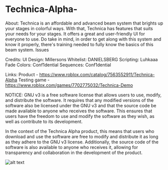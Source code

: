# Technica-Alpha-
About:
Technica is an affordable and advanced beam system that brights up your stages in colorful ways. With that, Technica has features that suits your needs for your stages. It offers a great and user-friendly UI for everyone to use.
Do take in mind, in order to get along with this system and know it properly, there's training needed to fully know the basics of this beam system.
Issues

Credits:
UI Design: Millersons
Whitelist: DANIELSBERG
Scripting: Luhkaaa
Fade Colors: Conf1dential
Sequences: Conf1dential

Links:
Product - https://www.roblox.com/catalog/7563552911/Technica-Alpha
Testing game - https://www.roblox.com/games/7702775032/Technica-Demo


NOTICE:
GNU v3 is a free software license that allows users to use, modify, and distribute the software. It requires that any modified versions of the software also be licensed under the GNU v3 and that the source code be made available to anyone who receives the software. This ensures that users have the freedom to use and modify the software as they wish, as well as contribute to its development.

In the context of the Technica Alpha product, this means that users who download and use the software are free to modify and distribute it as long as they adhere to the GNU v3 license. Additionally, the source code of the software is also available to anyone who receives it, allowing for transparency and collaboration in the development of the product.


![alt text](https://media.discordapp.net/attachments/879448285356630016/1051958435907899493/technica.png)

